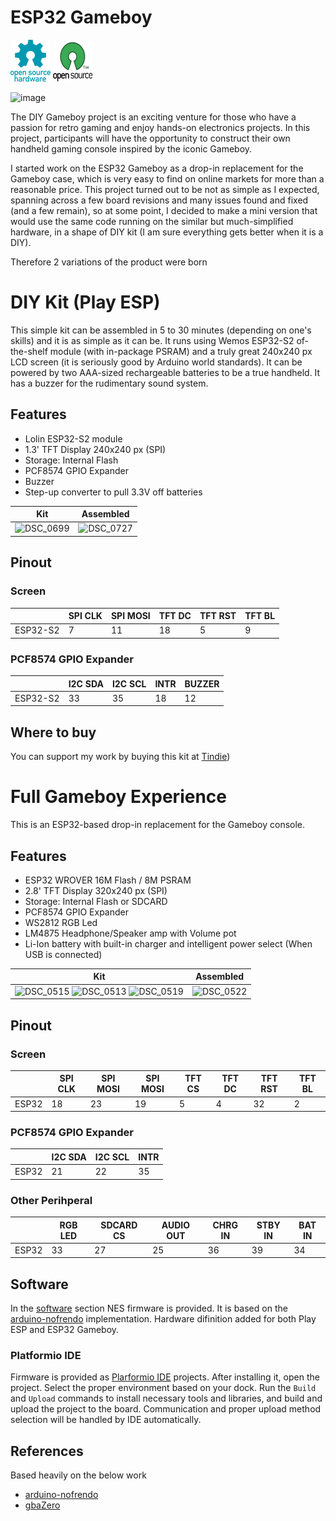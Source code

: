 # ESP32 Gameboy

![Open Source Hardware](/images/open-source-hardware-logo.png)
![Open Source Software](/images/open-source-software-logo.png)

![image](https://github.com/sonocotta/esp32-gameboy/assets/5459747/960ed8a2-596b-4170-a6ab-32de7047de08)

The DIY Gameboy project is an exciting venture for those who have a passion for retro gaming and enjoy hands-on electronics projects. In this project, participants will have the opportunity to construct their own handheld gaming console inspired by the iconic Gameboy.

I started work on the ESP32 Gameboy as a drop-in replacement for the Gameboy case, which is very easy to find on online markets for more than a reasonable price. This project turned out to be not as simple as I expected, spanning across a few board revisions and many issues found and fixed (and a few remain), so at some point, I decided to make a mini version that would use the same code running on the similar but much-simplified hardware, in a shape of DIY kit (I am sure everything gets better when it is a DIY).

Therefore 2 variations of the product were born

# DIY Kit (Play ESP)

This simple kit can be assembled in 5 to 30 minutes (depending on one's skills) and it is as simple as it can be. It runs using Wemos ESP32-S2 of-the-shelf module (with in-package PSRAM) and a truly great 240x240 px LCD screen (it is seriously good by Arduino world standards). It can be powered by two AAA-sized rechargeable batteries to be a true handheld. It has a buzzer for the rudimentary sound system.

## Features

- Lolin ESP32-S2 module
- 1.3' TFT Display 240x240 px (SPI)
- Storage: Internal Flash
- PCF8574 GPIO Expander
- Buzzer
- Step-up converter to pull 3.3V off batteries

| Kit | Assembled |
|---|---|
| ![DSC_0699](https://github.com/sonocotta/esp32-gameboy/assets/5459747/8d480f3c-c626-48c5-b544-145d3ffeadaa) | ![DSC_0727](https://github.com/sonocotta/esp32-gameboy/assets/5459747/a753b13a-2198-4797-8a6a-3fa6c7b00cd0)

## Pinout 

### Screen  

|  | SPI CLK | SPI MOSI | TFT DC | TFT RST | TFT BL |
|---|---|---|---|---|---|
| ESP32-S2 | 7 | 11 | 18 | 5 | 9 |

### PCF8574 GPIO Expander

|  | I2C SDA | I2C SCL | INTR | BUZZER |
|---|---|---|---|---|
| ESP32-S2 | 33 | 35 | 18 | 12 |

## Where to buy

You can support my work by buying this kit at [Tindie](https://www.tindie.com/products/sonocotta/play-esp-diy-kit/))

# Full Gameboy Experience

This is an ESP32-based drop-in replacement for the Gameboy console. 

## Features

- ESP32 WROVER 16M Flash / 8M PSRAM
- 2.8' TFT Display 320x240 px (SPI)
- Storage: Internal Flash or SDCARD
- PCF8574 GPIO Expander
- WS2812 RGB Led
- LM4875 Headphone/Speaker amp with Volume pot
- Li-Ion battery with built-in charger and intelligent power select (When USB is connected)

| Kit | Assembled |
|---|---|
| ![DSC_0515](https://github.com/sonocotta/esp32-gameboy/assets/5459747/6e4ff163-8ee7-46d6-8744-4f4fe4cd12ea) ![DSC_0513](https://github.com/sonocotta/esp32-gameboy/assets/5459747/6fec94a2-db76-42f1-b7a1-fbdb426d2aaa) ![DSC_0519](https://github.com/sonocotta/esp32-gameboy/assets/5459747/63d16ca7-b4c7-4f76-80b4-489928b9b4bd) | ![DSC_0522](https://github.com/sonocotta/esp32-gameboy/assets/5459747/d41ba17f-3b92-4fb3-9dbc-d8877a97f9b1)

## Pinout 

### Screen  

|  | SPI CLK | SPI MOSI | SPI MOSI | TFT CS | TFT DC | TFT RST | TFT BL |
|---|---|---|---|---|---|---|---|
| ESP32 | 18 | 23 | 19 | 5 | 4 | 32 | 2 |

### PCF8574 GPIO Expander

|  | I2C SDA | I2C SCL | INTR | 
|---|---|---|---|
| ESP32 | 21 | 22 | 35 | 

### Other Perihperal

|  | RGB LED | SDCARD CS | AUDIO OUT | CHRG IN | STBY IN | BAT IN |
|---|---|---|---|---|---|---|
| ESP32 | 33 | 27 | 25 | 36 | 39 | 34 |

## Software

In the [software](/firmware/esp32-nes-emulator) section NES firmware is provided. It is based on the [arduino-nofrendo](https://github.com/moononournation/arduino-nofrendo) implementation. Hardware difinition added for both Play ESP and ESP32 Gameboy.

### Platformio IDE
 
Firmware is provided as [Plarformio IDE](https://platformio.org/platformio-ide) projects. After installing it, open the project. Select the proper environment based on your dock. Run the `Build` and `Upload` commands to install necessary tools and libraries, and build and upload the project to the board. Communication and proper upload method selection will be handled by IDE automatically. 

## References

Based heavily on the below work

- [arduino-nofrendo](https://github.com/moononournation/arduino-nofrendo)
- [gbaZero](https://github.com/AEFeinstein/gbaZero)
